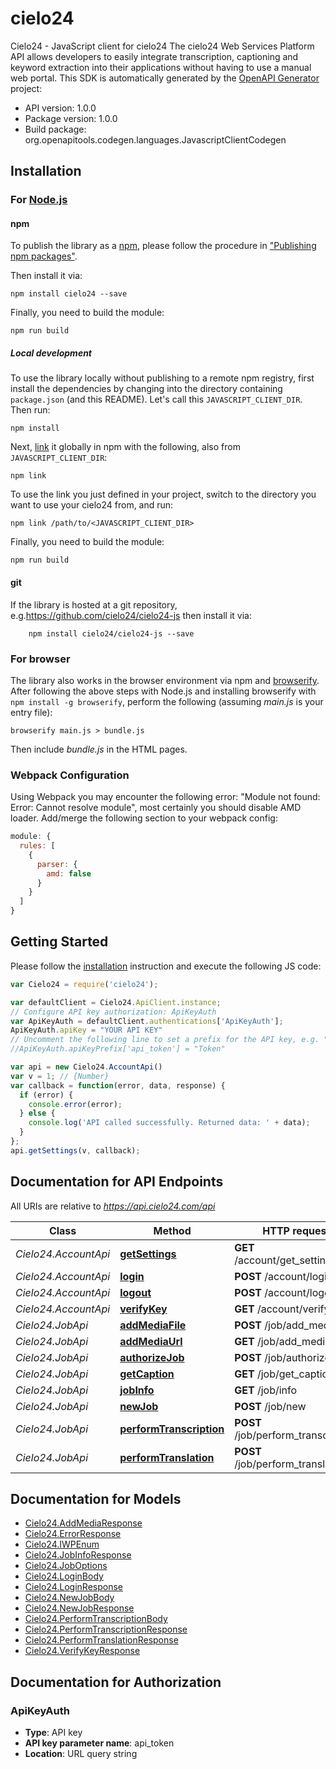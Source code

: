 # cielo24

Cielo24 - JavaScript client for cielo24
The cielo24 Web Services Platform API allows developers to easily integrate transcription, captioning and keyword extraction into their applications without having to use a manual web portal.
This SDK is automatically generated by the [OpenAPI Generator](https://openapi-generator.tech) project:

- API version: 1.0.0
- Package version: 1.0.0
- Build package: org.openapitools.codegen.languages.JavascriptClientCodegen

## Installation

### For [Node.js](https://nodejs.org/)

#### npm

To publish the library as a [npm](https://www.npmjs.com/), please follow the procedure in ["Publishing npm packages"](https://docs.npmjs.com/getting-started/publishing-npm-packages).

Then install it via:

```shell
npm install cielo24 --save
```

Finally, you need to build the module:

```shell
npm run build
```

##### Local development

To use the library locally without publishing to a remote npm registry, first install the dependencies by changing into the directory containing `package.json` (and this README). Let's call this `JAVASCRIPT_CLIENT_DIR`. Then run:

```shell
npm install
```

Next, [link](https://docs.npmjs.com/cli/link) it globally in npm with the following, also from `JAVASCRIPT_CLIENT_DIR`:

```shell
npm link
```

To use the link you just defined in your project, switch to the directory you want to use your cielo24 from, and run:

```shell
npm link /path/to/<JAVASCRIPT_CLIENT_DIR>
```

Finally, you need to build the module:

```shell
npm run build
```

#### git

If the library is hosted at a git repository, e.g.https://github.com/cielo24/cielo24-js
then install it via:

```shell
    npm install cielo24/cielo24-js --save
```

### For browser

The library also works in the browser environment via npm and [browserify](http://browserify.org/). After following
the above steps with Node.js and installing browserify with `npm install -g browserify`,
perform the following (assuming *main.js* is your entry file):

```shell
browserify main.js > bundle.js
```

Then include *bundle.js* in the HTML pages.

### Webpack Configuration

Using Webpack you may encounter the following error: "Module not found: Error:
Cannot resolve module", most certainly you should disable AMD loader. Add/merge
the following section to your webpack config:

```javascript
module: {
  rules: [
    {
      parser: {
        amd: false
      }
    }
  ]
}
```

## Getting Started

Please follow the [installation](#installation) instruction and execute the following JS code:

```javascript
var Cielo24 = require('cielo24');

var defaultClient = Cielo24.ApiClient.instance;
// Configure API key authorization: ApiKeyAuth
var ApiKeyAuth = defaultClient.authentications['ApiKeyAuth'];
ApiKeyAuth.apiKey = "YOUR API KEY"
// Uncomment the following line to set a prefix for the API key, e.g. "Token" (defaults to null)
//ApiKeyAuth.apiKeyPrefix['api_token'] = "Token"

var api = new Cielo24.AccountApi()
var v = 1; // {Number} 
var callback = function(error, data, response) {
  if (error) {
    console.error(error);
  } else {
    console.log('API called successfully. Returned data: ' + data);
  }
};
api.getSettings(v, callback);

```

## Documentation for API Endpoints

All URIs are relative to *https://api.cielo24.com/api*

Class | Method | HTTP request | Description
------------ | ------------- | ------------- | -------------
*Cielo24.AccountApi* | [**getSettings**](docs/AccountApi.md#getSettings) | **GET** /account/get_settings | 
*Cielo24.AccountApi* | [**login**](docs/AccountApi.md#login) | **POST** /account/login | 
*Cielo24.AccountApi* | [**logout**](docs/AccountApi.md#logout) | **POST** /account/logout | 
*Cielo24.AccountApi* | [**verifyKey**](docs/AccountApi.md#verifyKey) | **GET** /account/verify_key | 
*Cielo24.JobApi* | [**addMediaFile**](docs/JobApi.md#addMediaFile) | **POST** /job/add_media | 
*Cielo24.JobApi* | [**addMediaUrl**](docs/JobApi.md#addMediaUrl) | **GET** /job/add_media | 
*Cielo24.JobApi* | [**authorizeJob**](docs/JobApi.md#authorizeJob) | **POST** /job/authorize | 
*Cielo24.JobApi* | [**getCaption**](docs/JobApi.md#getCaption) | **GET** /job/get_caption | 
*Cielo24.JobApi* | [**jobInfo**](docs/JobApi.md#jobInfo) | **GET** /job/info | 
*Cielo24.JobApi* | [**newJob**](docs/JobApi.md#newJob) | **POST** /job/new | 
*Cielo24.JobApi* | [**performTranscription**](docs/JobApi.md#performTranscription) | **POST** /job/perform_transcription | 
*Cielo24.JobApi* | [**performTranslation**](docs/JobApi.md#performTranslation) | **POST** /job/perform_translation | 


## Documentation for Models

 - [Cielo24.AddMediaResponse](docs/AddMediaResponse.md)
 - [Cielo24.ErrorResponse](docs/ErrorResponse.md)
 - [Cielo24.IWPEnum](docs/IWPEnum.md)
 - [Cielo24.JobInfoResponse](docs/JobInfoResponse.md)
 - [Cielo24.JobOptions](docs/JobOptions.md)
 - [Cielo24.LoginBody](docs/LoginBody.md)
 - [Cielo24.LoginResponse](docs/LoginResponse.md)
 - [Cielo24.NewJobBody](docs/NewJobBody.md)
 - [Cielo24.NewJobResponse](docs/NewJobResponse.md)
 - [Cielo24.PerformTranscriptionBody](docs/PerformTranscriptionBody.md)
 - [Cielo24.PerformTranscriptionResponse](docs/PerformTranscriptionResponse.md)
 - [Cielo24.PerformTranslationResponse](docs/PerformTranslationResponse.md)
 - [Cielo24.VerifyKeyResponse](docs/VerifyKeyResponse.md)


## Documentation for Authorization



### ApiKeyAuth


- **Type**: API key
- **API key parameter name**: api_token
- **Location**: URL query string

